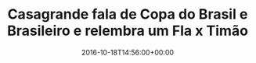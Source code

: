 ---
layout: post
title: "Casagrande fala de Copa do Brasil e Brasileiro e relembra um Fla x Timão"
date: 2016-10-18T14:56:00+00:00
external_link: "http://globoesporte.globo.com/opiniao/casagrande/noticia/2016/10/casagrande-fala-de-copa-do-brasil-e-brasileiro-e-relembra-um-fla-x-timao.html"
categories: news globo.com
---